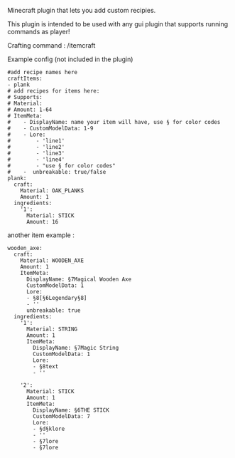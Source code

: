 Minecraft plugin that lets you add custom recipies.

This plugin is intended to be used with any gui plugin that supports running commands as player!

Crafting command : /itemcraft <name>

Example config (not included in the plugin)
```
#add recipe names here
craftItems:
- plank
# add recipes for items here:
# Supports:
# Material:
# Amount: 1-64
# ItemMeta:
#    - DisplayName: name your item will have, use § for color codes
#    - CustomModelData: 1-9
#    - Lore:
#        - 'line1'
#        - 'line2'
#        - 'line3'
#        - 'line4'
#        - "use § for color codes"
#    -  unbreakable: true/false
plank:
  craft:
    Material: OAK_PLANKS
    Amount: 1
  ingredients:
    '1':
      Material: STICK
      Amount: 16
```
another item example :
```
wooden_axe:
  craft:
    Material: WOODEN_AXE
    Amount: 1
    ItemMeta:
      DisplayName: §7Magical Wooden Axe
      CustomModelData: 1
      Lore:
      - §8[§6Legendary§8]
      - ''
      unbreakable: true
  ingredients:
    '1':
      Material: STRING
      Amount: 1
      ItemMeta:
        DisplayName: §7Magic String
        CustomModelData: 1
        Lore:
        - §8text
        - ''

    '2':
      Material: STICK
      Amount: 1
      ItemMeta:
        DisplayName: §6THE STICK
        CustomModelData: 7
        Lore:
        - §d§klore
        - ''
        - §7lore
        - §7lore
```
